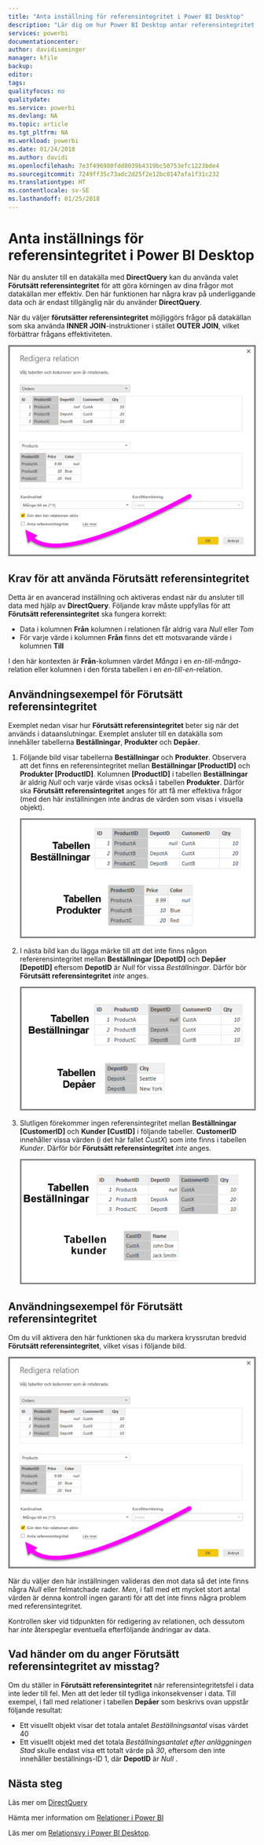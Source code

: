 ```yaml
---
title: "Anta inställning för referensintegritet i Power BI Desktop"
description: "Lär dig om hur Power BI Desktop antar referensintegritet med DirectQuery"
services: powerbi
documentationcenter: 
author: davidiseminger
manager: kfile
backup: 
editor: 
tags: 
qualityfocus: no
qualitydate: 
ms.service: powerbi
ms.devlang: NA
ms.topic: article
ms.tgt_pltfrm: NA
ms.workload: powerbi
ms.date: 01/24/2018
ms.author: davidi
ms.openlocfilehash: 7e3f496980fdd8039b4319bc50753efc1223bde4
ms.sourcegitcommit: 7249ff35c73adc2d25f2e12bc0147afa1f31c232
ms.translationtype: HT
ms.contentlocale: sv-SE
ms.lasthandoff: 01/25/2018
---
```

# <a name="assume-referential-integrity-settings-in-power-bi-desktop"></a>Anta inställnings för referensintegritet i Power BI Desktop
När du ansluter till en datakälla med **DirectQuery** kan du använda valet **Förutsätt referensintegritet** för att göra körningen av dina frågor mot datakällan mer effektiv. Den här funktionen har några krav på underliggande data och är endast tillgänglig när du använder **DirectQuery**.

När du väljer **förutsätter referensintegritet** möjliggörs frågor på datakällan som ska använda **INNER JOIN**-instruktioner i stället **OUTER JOIN**, vilket förbättrar frågans effektiviteten.

![](media/desktop-assume-referential-integrity/assume-referential-integrity_1.png)

## <a name="requirements-for-using-assume-referential-integrity"></a>Krav för att använda Förutsätt referensintegritet
Detta är en avancerad inställning och aktiveras endast när du ansluter till data med hjälp av **DirectQuery**. Följande krav måste uppfyllas för att **Förutsätt referensintegritet** ska fungera korrekt:

* Data i kolumnen **Från** kolumnen i relationen får aldrig vara *Null* eller *Tom*
* För varje värde i kolumnen **Från** finns det ett motsvarande värde i kolumnen **Till**

I den här kontexten är **Från**-kolumnen värdet *Många* i en *en-till-många*-relation eller kolumnen i den första tabellen i en *en-till-en*-relation.

## <a name="example-of-using-assume-referential-integrity"></a>Användningsexempel för Förutsätt referensintegritet
Exemplet nedan visar hur **Förutsätt referensintegritet** beter sig när det används i dataanslutningar. Exemplet ansluter till en datakälla som innehåller tabellerna **Beställningar**, **Produkter** och **Depåer**.

1. Följande bild visar tabellerna **Beställningar** och **Produkter**. Observera att det finns en referensintegritet mellan **Beställningar [ProductID]** och **Produkter [ProductID]**. Kolumnen **[ProductID]** i tabellen **Beställningar** är aldrig *Null* och varje värde visas också i tabellen **Produkter**. Därför ska **Förutsätt referensintegritet** anges för att få mer effektiva frågor (med den här inställningen inte ändras de värden som visas i visuella objekt).
   
   ![](media/desktop-assume-referential-integrity/assume-referential-integrity_2.png)
2. I nästa bild kan du lägga märke till att det inte finns någon refererensintegritet mellan **Beställningar [DepotID]** och **Depåer [DepotID]** eftersom **DepotID** är *Null*  för vissa *Beställningar*. Därför bör **Förutsätt referensintegritet** *inte* anges.
   
   ![](media/desktop-assume-referential-integrity/assume-referential-integrity_3.png)
3. Slutligen förekommer ingen referensintegritet mellan **Beställningar [CustomerID]** och **Kunder [CustID]** i följande tabeller. **CustomerID** innehåller vissa värden (i det här fallet *CustX*) som inte finns i tabellen *Kunder*. Därför bör **Förutsätt referensintegritet** *inte* anges.
   
   ![](media/desktop-assume-referential-integrity/assume-referential-integrity_4.png)

## <a name="setting-assume-referential-integrity"></a>Användningsexempel för Förutsätt referensintegritet
Om du vill aktivera den här funktionen ska du markera kryssrutan bredvid **Förutsätt referensintegritet**, vilket visas i följande bild.

![](media/desktop-assume-referential-integrity/assume-referential-integrity_1.png)

När du väljer den här inställningen valideras den mot data så det inte finns några *Null* eller felmatchade rader. *Men*, i fall med ett mycket stort antal värden är denna kontroll ingen garanti för att det inte finns några problem med referensintegritet.

Kontrollen sker vid tidpunkten för redigering av relationen, och dessutom har *inte* återspeglar eventuella efterföljande ändringar av data.

## <a name="what-happens-if-you-incorrectly-set-assume-referential-integrity"></a>Vad händer om du anger Förutsätt referensintegritet av misstag?
Om du ställer in **Förutsätt referensintegritet** när referensintegritetsfel i data inte leder till fel. Men att det leder till tydliga inkonsekvenser i data. Till exempel, i fall med relationer i tabellen **Depåer** som beskrivs ovan uppstår följande resultat:

* Ett visuellt objekt visar det totala antalet *Beställningsantal* visas värdet 40
* Ett visuellt objekt med det totala *Beställningsantalet efter anläggningen Stad* skulle endast visa ett totalt värde på *30*, eftersom den inte innehåller beställnings-ID 1, där **DepotID** är *Null* .

## <a name="next-steps"></a>Nästa steg
Läs mer om [DirectQuery](desktop-use-directquery.md)

Hämta mer information om [Relationer i Power BI](desktop-create-and-manage-relationships.md)

Läs mer om [Relationsvy i Power BI Desktop](desktop-relationship-view.md).

